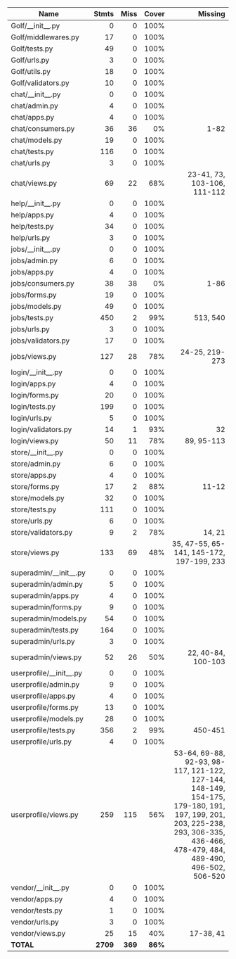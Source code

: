 | Name                        |    Stmts |     Miss |   Cover |   Missing |
|---------------------------- | -------: | -------: | ------: | --------: |
| Golf/\_\_init\_\_.py        |        0 |        0 |    100% |           |
| Golf/middlewares.py         |       17 |        0 |    100% |           |
| Golf/tests.py               |       49 |        0 |    100% |           |
| Golf/urls.py                |        3 |        0 |    100% |           |
| Golf/utils.py               |       18 |        0 |    100% |           |
| Golf/validators.py          |       10 |        0 |    100% |           |
| chat/\_\_init\_\_.py        |        0 |        0 |    100% |           |
| chat/admin.py               |        4 |        0 |    100% |           |
| chat/apps.py                |        4 |        0 |    100% |           |
| chat/consumers.py           |       36 |       36 |      0% |      1-82 |
| chat/models.py              |       19 |        0 |    100% |           |
| chat/tests.py               |      116 |        0 |    100% |           |
| chat/urls.py                |        3 |        0 |    100% |           |
| chat/views.py               |       69 |       22 |     68% |23-41, 73, 103-106, 111-112 |
| help/\_\_init\_\_.py        |        0 |        0 |    100% |           |
| help/apps.py                |        4 |        0 |    100% |           |
| help/tests.py               |       34 |        0 |    100% |           |
| help/urls.py                |        3 |        0 |    100% |           |
| jobs/\_\_init\_\_.py        |        0 |        0 |    100% |           |
| jobs/admin.py               |        6 |        0 |    100% |           |
| jobs/apps.py                |        4 |        0 |    100% |           |
| jobs/consumers.py           |       38 |       38 |      0% |      1-86 |
| jobs/forms.py               |       19 |        0 |    100% |           |
| jobs/models.py              |       49 |        0 |    100% |           |
| jobs/tests.py               |      450 |        2 |     99% |  513, 540 |
| jobs/urls.py                |        3 |        0 |    100% |           |
| jobs/validators.py          |       17 |        0 |    100% |           |
| jobs/views.py               |      127 |       28 |     78% |24-25, 219-273 |
| login/\_\_init\_\_.py       |        0 |        0 |    100% |           |
| login/apps.py               |        4 |        0 |    100% |           |
| login/forms.py              |       20 |        0 |    100% |           |
| login/tests.py              |      199 |        0 |    100% |           |
| login/urls.py               |        5 |        0 |    100% |           |
| login/validators.py         |       14 |        1 |     93% |        32 |
| login/views.py              |       50 |       11 |     78% |89, 95-113 |
| store/\_\_init\_\_.py       |        0 |        0 |    100% |           |
| store/admin.py              |        6 |        0 |    100% |           |
| store/apps.py               |        4 |        0 |    100% |           |
| store/forms.py              |       17 |        2 |     88% |     11-12 |
| store/models.py             |       32 |        0 |    100% |           |
| store/tests.py              |      111 |        0 |    100% |           |
| store/urls.py               |        6 |        0 |    100% |           |
| store/validators.py         |        9 |        2 |     78% |    14, 21 |
| store/views.py              |      133 |       69 |     48% |35, 47-55, 65-141, 145-172, 197-199, 233 |
| superadmin/\_\_init\_\_.py  |        0 |        0 |    100% |           |
| superadmin/admin.py         |        5 |        0 |    100% |           |
| superadmin/apps.py          |        4 |        0 |    100% |           |
| superadmin/forms.py         |        9 |        0 |    100% |           |
| superadmin/models.py        |       54 |        0 |    100% |           |
| superadmin/tests.py         |      164 |        0 |    100% |           |
| superadmin/urls.py          |        3 |        0 |    100% |           |
| superadmin/views.py         |       52 |       26 |     50% |22, 40-84, 100-103 |
| userprofile/\_\_init\_\_.py |        0 |        0 |    100% |           |
| userprofile/admin.py        |        9 |        0 |    100% |           |
| userprofile/apps.py         |        4 |        0 |    100% |           |
| userprofile/forms.py        |       13 |        0 |    100% |           |
| userprofile/models.py       |       28 |        0 |    100% |           |
| userprofile/tests.py        |      356 |        2 |     99% |   450-451 |
| userprofile/urls.py         |        4 |        0 |    100% |           |
| userprofile/views.py        |      259 |      115 |     56% |53-64, 69-88, 92-93, 98-117, 121-122, 127-144, 148-149, 154-175, 179-180, 191, 197, 199, 201, 203, 225-238, 293, 306-335, 436-466, 478-479, 484, 489-490, 496-502, 506-520 |
| vendor/\_\_init\_\_.py      |        0 |        0 |    100% |           |
| vendor/apps.py              |        4 |        0 |    100% |           |
| vendor/tests.py             |        1 |        0 |    100% |           |
| vendor/urls.py              |        3 |        0 |    100% |           |
| vendor/views.py             |       25 |       15 |     40% | 17-38, 41 |
|                   **TOTAL** | **2709** |  **369** | **86%** |           |
